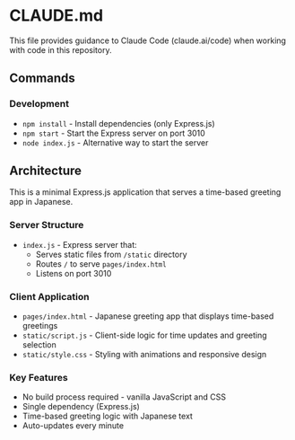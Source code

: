 # CLAUDE.md

This file provides guidance to Claude Code (claude.ai/code) when working with code in this repository.

## Commands

### Development
- `npm install` - Install dependencies (only Express.js)
- `npm start` - Start the Express server on port 3010
- `node index.js` - Alternative way to start the server

## Architecture

This is a minimal Express.js application that serves a time-based greeting app in Japanese.

### Server Structure
- `index.js` - Express server that:
  - Serves static files from `/static` directory
  - Routes `/` to serve `pages/index.html`
  - Listens on port 3010

### Client Application
- `pages/index.html` - Japanese greeting app that displays time-based greetings
- `static/script.js` - Client-side logic for time updates and greeting selection
- `static/style.css` - Styling with animations and responsive design

### Key Features
- No build process required - vanilla JavaScript and CSS
- Single dependency (Express.js)
- Time-based greeting logic with Japanese text
- Auto-updates every minute